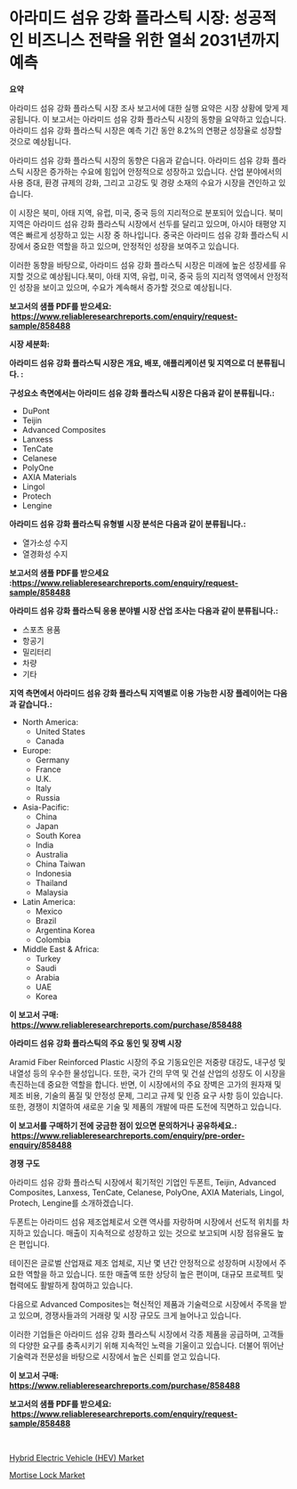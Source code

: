 <p><h1>아라미드 섬유 강화 플라스틱 시장: 성공적인 비즈니스 전략을 위한 열쇠 2031년까지 예측</h1></p><p><strong>요약</strong></p>
<p><p>아라미드 섬유 강화 플라스틱 시장 조사 보고서에 대한 실행 요약은 시장 상황에 맞게 제공됩니다. 이 보고서는 아라미드 섬유 강화 플라스틱 시장의 동향을 요약하고 있습니다. 아라미드 섬유 강화 플라스틱 시장은 예측 기간 동안 8.2%의 연평균 성장율로 성장할 것으로 예상됩니다.</p><p>아라미드 섬유 강화 플라스틱 시장의 동향은 다음과 같습니다. 아라미드 섬유 강화 플라스틱 시장은 증가하는 수요에 힘입어 안정적으로 성장하고 있습니다. 산업 분야에서의 사용 증대, 환경 규제의 강화, 그리고 고강도 및 경량 소재의 수요가 시장을 견인하고 있습니다.</p><p>이 시장은 북미, 아태 지역, 유럽, 미국, 중국 등의 지리적으로 분포되어 있습니다. 북미 지역은 아라미드 섬유 강화 플라스틱 시장에서 선두를 달리고 있으며, 아시아 태평양 지역은 빠르게 성장하고 있는 시장 중 하나입니다. 중국은 아라미드 섬유 강화 플라스틱 시장에서 중요한 역할을 하고 있으며, 안정적인 성장을 보여주고 있습니다.</p><p>이러한 동향을 바탕으로, 아라미드 섬유 강화 플라스틱 시장은 미래에 높은 성장세를 유지할 것으로 예상됩니다.북미, 아태 지역, 유럽, 미국, 중국 등의 지리적 영역에서 안정적인 성장을 보이고 있으며, 수요가 계속해서 증가할 것으로 예상됩니다.</p></p>
<p><strong>보고서의 샘플 PDF를 받으세요: &nbsp;<a href="https://www.reliableresearchreports.com/enquiry/request-sample/858488">https://www.reliableresearchreports.com/enquiry/request-sample/858488</a></strong></p>
<p><strong>시장 세분화:</strong></p>
<p><strong> 아라미드 섬유 강화 플라스틱 시장은 개요, 배포, 애플리케이션 및 지역으로 더 분류됩니다. :</strong></p>
<p><strong>구성요소 측면에서는 아라미드 섬유 강화 플라스틱 시장은 다음과 같이 분류됩니다.:</strong></p>
<p><ul><li>DuPont</li><li>Teijin</li><li>Advanced Composites</li><li>Lanxess</li><li>TenCate</li><li>Celanese</li><li>PolyOne</li><li>AXIA Materials</li><li>Lingol</li><li>Protech</li><li>Lengine</li></ul></p>
<p><strong> 아라미드 섬유 강화 플라스틱 유형별 시장 분석은 다음과 같이 분류됩니다.:</strong></p>
<p><ul><li>열가소성 수지</li><li>열경화성 수지</li></ul></p>
<p><strong>보고서의 샘플 PDF를 받으세요 :<a href="https://www.reliableresearchreports.com/enquiry/request-sample/858488">https://www.reliableresearchreports.com/enquiry/request-sample/858488</a></strong></p>
<p><strong> 아라미드 섬유 강화 플라스틱 응용 분야별 시장 산업 조사는 다음과 같이 분류됩니다.:</strong></p>
<p><ul><li>스포츠 용품</li><li>항공기</li><li>밀리터리</li><li>차량</li><li>기타</li></ul></p>
<p><strong>지역 측면에서 아라미드 섬유 강화 플라스틱 지역별로 이용 가능한 시장 플레이어는 다음과 같습니다.:</strong></p>
<p><ul>
    <li>
        North America:
        <ul>
            <li>United States</li>
            <li>Canada</li>
        </ul>
    </li>
    <li>
        Europe:
        <ul>
            <li>Germany</li>
            <li>France</li>
            <li>U.K.</li>
            <li>Italy</li>
            <li>Russia</li>
        </ul>
    </li>
    <li>
        Asia-Pacific:
        <ul>
            <li>China</li>
            <li>Japan</li>
            <li>South Korea</li>
            <li>India</li>
            <li>Australia</li>
            <li>China Taiwan</li>
            <li>Indonesia</li>
            <li>Thailand</li>
            <li>Malaysia</li>
        </ul>
    </li>
    <li>
        Latin America:
        <ul>
            <li>Mexico</li>
            <li>Brazil</li>
            <li>Argentina Korea</li>
            <li>Colombia</li>
        </ul>
    </li>
    <li>
        Middle East & Africa:
        <ul>
            <li>Turkey</li>
            <li>Saudi</li>
            <li>Arabia</li>
            <li>UAE</li>
            <li>Korea</li>
        </ul>
    </li>
    </ul></p>
<p><strong>이 보고서 구매: &nbsp;<a href="https://www.reliableresearchreports.com/purchase/858488">https://www.reliableresearchreports.com/purchase/858488</a></strong></p>
<p><strong>아라미드 섬유 강화 플라스틱의 주요 동인 및 장벽 시장</strong></p>
<p><p>Aramid Fiber Reinforced Plastic 시장의 주요 기동요인은 저중량 대강도, 내구성 및 내열성 등의 우수한 물성입니다. 또한, 국가 간의 무역 및 건설 산업의 성장도 이 시장을 촉진하는데 중요한 역할을 합니다. 반면, 이 시장에서의 주요 장벽은 고가의 원자재 및 제조 비용, 기술의 품질 및 안정성 문제, 그리고 규제 및 인증 요구 사항 등이 있습니다. 또한, 경쟁이 치열하여 새로운 기술 및 제품의 개발에 따른 도전에 직면하고 있습니다.</p></p>
<p><strong>이 보고서를 구매하기 전에 궁금한 점이 있으면 문의하거나 공유하세요.: &nbsp;<a href="https://www.reliableresearchreports.com/enquiry/pre-order-enquiry/858488">https://www.reliableresearchreports.com/enquiry/pre-order-enquiry/858488</a></strong></p>
<p><strong>경쟁 구도</strong></p>
<p><p>아라미드 섬유 강화 플라스틱 시장에서 획기적인 기업인 두폰트, Teijin, Advanced Composites, Lanxess, TenCate, Celanese, PolyOne, AXIA Materials, Lingol, Protech, Lengine를 소개하겠습니다.</p><p>두폰트는 아라미드 섬유 제조업체로서 오랜 역사를 자랑하며 시장에서 선도적 위치를 차지하고 있습니다. 매출이 지속적으로 성장하고 있는 것으로 보고되며 시장 점유율도 높은 편입니다. </p><p>테이진은 글로벌 산업재료 제조 업체로, 지난 몇 년간 안정적으로 성장하며 시장에서 주요한 역할을 하고 있습니다. 또한 매출액 또한 상당히 높은 편이며, 대규모 프로젝트 및 협력에도 활발하게 참여하고 있습니다.</p><p>다음으로 Advanced Composites는 혁신적인 제품과 기술력으로 시장에서 주목을 받고 있으며, 경쟁사들과의 거래량 및 시장 규모도 크게 늘어나고 있습니다. </p><p>이러한 기업들은 아라미드 섬유 강화 플라스틱 시장에서 각종 제품을 공급하며, 고객들의 다양한 요구를 충족시키기 위해 지속적인 노력을 기울이고 있습니다. 더불어 뛰어난 기술력과 전문성을 바탕으로 시장에서 높은 신뢰를 얻고 있습니다.</p></p>
<p><strong>이 보고서 구매: &nbsp; <a href="https://www.reliableresearchreports.com/purchase/858488">https://www.reliableresearchreports.com/purchase/858488</a></strong></p>
<p><strong>보고서의 샘플 PDF를 받으세요: &nbsp;<a href="https://www.reliableresearchreports.com/enquiry/request-sample/858488">https://www.reliableresearchreports.com/enquiry/request-sample/858488</a></strong><strong></strong></p>
<p>&nbsp;</p>
<p><p><a href="https://butternut-bug-553.notion.site/Hybrid-Electric-Vehicle-HEV-Market-Size-Growth-Outlook-from-2024-to-2031-projecting-at-Market-s--b8aaf1b5156145d3b551c8cd47c2a859">Hybrid Electric Vehicle (HEV) Market</a></p><p><a href="https://github.com/Glendatilghmankmgz0rbhwpy/Market-Research-Report-List-1/blob/main/mortise-lock-market.md">Mortise Lock Market</a></p></p>